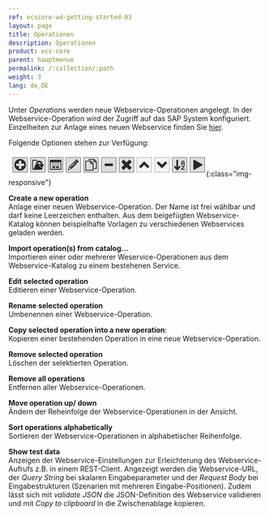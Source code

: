 ```yaml
---
ref: ecscore-wd-getting-started-03
layout: page
title: Operationen
description: Operationen
product: ecs-core
parent: hauptmenue
permalink: /:collection/:path
weight: 3
lang: de_DE
---
```


Unter *Operations* werden neue Webservice-Operationen angelegt. In der Webservice-Operation wird der Zugriff auf das SAP System konfiguriert. Einzelheiten zur Anlage eines neuen Webservice finden Sie [hier](../../einen_neuen_webservice_erstellen).

Folgende Optionen stehen zur Verfügung:

![WSD-Operations](/img/content/ecscore-wsd_17.png){:class="img-responsive"}
 
**Create a new operation** <br>
Anlage einer neuen Webservice-Operation. Der Name ist frei wählbar und darf keine Leerzeichen enthalten. Aus dem beigefügten Webservice-Katalog können beispielhafte Vorlagen zu verschiedenen Webservices geladen werden. 

**Import operation(s) from catalog...** <br>
Importieren einer oder mehrerer Weservice-Operationen aus dem Webservice-Katalog zu einem bestehenen Service.   

**Edit selected operation** <br>
Editieren einer Webservice-Operation.

**Rename selected operation** <br>
Umbenennen einer Webservice-Operation.

**Copy selected operation into a new operation**: <br>
Kopieren einer bestehenden Operation in eine neue Webservice-Operation. 

**Remove selected operation** <br>
Löschen der selektierten Operation.

**Remove all operations** <br>
Entfernen aller Webservice-Operationen.

**Move operation up/ down** <br>
Ändern der Reheinfolge der Webservice-Operationen in der Ansicht. 

**Sort operations alphabetically** <br>
Sortieren der Webservice-Operationen in alphabetischer Reihenfolge.

**Show test data** <br>
Anzeigen der Webservice-Einstellungen zur Erleichterung des Webservice-Aufrufs z.B. in einem REST-Client.
Angezeigt werden die Webservice-URL, der *Query String* bei skalaren Eingabeparameter und der *Request Body* bei Eingabestrukturen (Szenarien mit mehreren Eingabe-Positionen).
Zudem lässt sich mit *validate JSON* die JSON-Definition des Webservice validieren und mit *Copy to clipboard* in die Zwischenablage kopieren.    
 


       

  